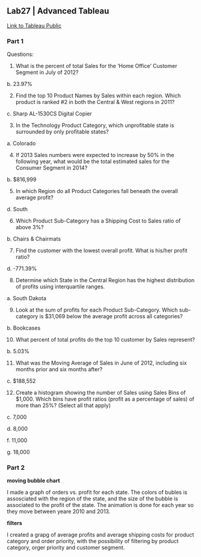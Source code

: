 ## Lab27 | Advanced Tableau

[Link to Tableau Public](https://public.tableau.com/app/profile/michel.brun/viz/Ironhack-DAFT-M2-Lab27_Advanced_Tableau/Story1)

### Part 1

Questions:
1. What is the percent of total Sales for the ‘Home Office’ Customer Segment in July of 2012?

b. 23.97%

2. Find the top 10 Product Names by Sales within each region. Which product is ranked #2 in both the Central
& West regions in 2011?

c. Sharp AL-1530CS Digital Copier

3. In the Technology Product Category, which unprofitable state is surrounded by only profitable states?

a. Colorado


4. If 2013 Sales numbers were expected to increase by 50% in the following year, what would be the total
estimated sales for the Consumer Segment in 2014?



b. $816,999



5. In which Region do all Product Categories fall beneath the overall average profit?


d. South


6. Which Product Sub-Category has a Shipping Cost to Sales ratio of above 3%?


b. Chairs & Chairmats


7. Find the customer with the lowest overall profit. What is his/her profit ratio?


d. -771.39%

8. Determine which State in the Central Region has the highest distribution of profits using interquartile
ranges.

a. South Dakota


9. Look at the sum of profits for each Product Sub-Category. Which sub-category is $31,069 below the
average profit across all categories?


b. Bookcases



10.  What percent of total profits do the top 10 customer by Sales represent?


b. 5.03%


11.  What was the Moving Average of Sales in June of 2012, including six months prior and six months after?


c. $188,552



12.  Create a histogram showing the number of Sales using Sales Bins of $1,000. Which bins have profit ratios
(profit as a percentage of sales) of more than 25%? (Select all that apply)


c. 7,000

d. 8,000

f. 11,000

g. 18,000


### Part 2

**moving bubble chart**

I made a graph of orders vs. profit for each state. The colors of bubles is assosciated with the region of the state, and the size of the bubble is associated to the profit of the state. The animation is done for each year so they move between yeare 2010 and 2013.

**filters**

I created a grapg of average profits and average shipping costs for product category and order priority, with the possibility of filtering by product category, orger priority and customer segment.
